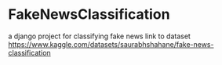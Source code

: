 # FakeNewsClassification
a django project for classifying fake news
link to dataset https://www.kaggle.com/datasets/saurabhshahane/fake-news-classification
